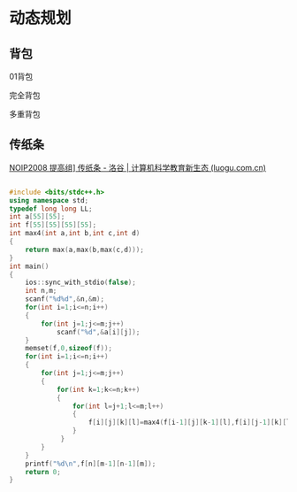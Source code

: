 # 动态规划

##  背包

01背包

完全背包

多重背包

## 传纸条

 [NOIP2008 提高组\] 传纸条 - 洛谷 | 计算机科学教育新生态 (luogu.com.cn)](https://www.luogu.com.cn/problem/P1006)

```c++

#include <bits/stdc++.h>
using namespace std;
typedef long long LL;
int a[55][55];
int f[55][55][55][55];
int max4(int a,int b,int c,int d)
{
	return max(a,max(b,max(c,d)));
}
int main()
{
	ios::sync_with_stdio(false);
	int n,m;
	scanf("%d%d",&n,&m);
	for(int i=1;i<=n;i++)
	{
		for(int j=1;j<=m;j++)
			scanf("%d",&a[i][j]);
	}
	memset(f,0,sizeof(f));
	for(int i=1;i<=n;i++)
	{
		for(int j=1;j<=m;j++)
		{
			for(int k=1;k<=n;k++)
			{
				for(int l=j+1;l<=m;l++)
				{
					f[i][j][k][l]=max4(f[i-1][j][k-1][l],f[i][j-1][k][l-1],f[i-1][j][k][l-1],f[i][j-1][k-1][l])+a[i][j]+a[k][l];
				}
			 } 
		}
	}
	printf("%d\n",f[n][m-1][n-1][m]);
	return 0;
}

```

